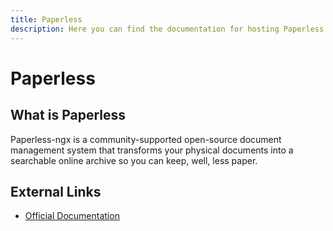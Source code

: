 ```yaml
---
title: Paperless
description: Here you can find the documentation for hosting Paperless with Coolify.
---
```


# Paperless

## What is Paperless

Paperless-ngx is a community-supported open-source document management system that transforms your physical documents into a searchable online archive so you can keep, well, less paper.

## External Links

- [Official Documentation](https://docs.paperless-ngx.com/configuration/?utm_source=coolify.io)
